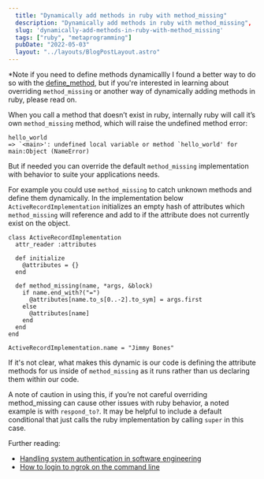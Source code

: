 ```yaml
---
  title: "Dynamically add methods in ruby with method_missing"
  description: "Dynamically add methods in ruby with method_missing",
  slug: 'dynamically-add-methods-in-ruby-with-method_missing'
  tags: ["ruby", "metaprogramming"]
  pubDate: "2022-05-03"
  layout: "../layouts/BlogPostLayout.astro"
---
```


*Note if you need to define methods dynamicallly I found a better way to do so with the [define_method](https://www.devdecks.io/2022-dynamically-add-methods-with-def-method), but if you're interested in learning about overriding `method_missing` or another way of dynamically adding methods in ruby, please read on.

When you call a method that doesn’t exist in ruby, internally ruby will call it’s own `method_missing` method, which will raise the undefined method error:

```
hello_world
=> `<main>': undefined local variable or method `hello_world' for main:Object (NameError)
```

But if needed you can override the default `method_missing` implementation with behavior to suite your applications needs.

For example you could use `method_missing` to catch unknown methods and define them dynamically. In the implementation below `ActiveRecordImplementation` initializes an empty hash of attributes which `method_missing` will reference and add to if the attribute does not currently exist on the object.

```
class ActiveRecordImplementation
  attr_reader :attributes

  def initialize
    @attributes = {}
  end

  def method_missing(name, *args, &block)
    if name.end_with?("=")
      @attributes[name.to_s[0..-2].to_sym] = args.first
    else
      @attributes[name]
    end
  end
end

ActiveRecordImplementation.name = "Jimmy Bones"
```

If it's not clear, what makes this dynamic is our code is defining the attribute methods for us inside of `method_missing` as it runs rather than us declaring them within our code.

A note of caution in using this, if you’re not careful overriding method_missing can cause other issues with ruby behavior, a noted example is with `respond_to?`. It may be helpful to include a default conditional that just calls the ruby implementation by calling `super` in this case.

Further reading:
- [Handling system authentication in software engineering](https://www.devdecks.io/2022-system-auth-in-software-engineering)
- [How to login to ngrok on the command line](https://www.devdecks.io/2022-login-to-ngrok-on-the-command-line)
